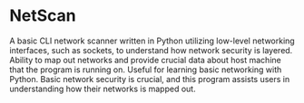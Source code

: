# NetScan

A basic CLI network scanner written in Python utilizing low-level networking interfaces, such as sockets, to understand how network security is layered. 
Ability to map out networks and provide crucial data about host machine that the program is running on. Useful for learning basic networking with Python. Basic network security is crucial, and this program assists users in understanding how their networks is mapped out. 

